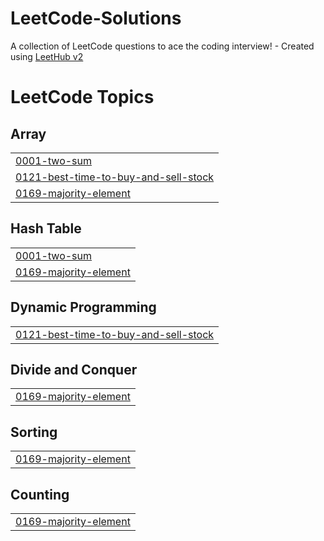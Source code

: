 # LeetCode-Solutions
A collection of LeetCode questions to ace the coding interview! - Created using [LeetHub v2](https://github.com/arunbhardwaj/LeetHub-2.0)

<!---LeetCode Topics Start-->
# LeetCode Topics
## Array
|  |
| ------- |
| [0001-two-sum](https://github.com/oleksandrapohorie90/LeetCode-Solutions/tree/master/0001-two-sum) |
| [0121-best-time-to-buy-and-sell-stock](https://github.com/oleksandrapohorie90/LeetCode-Solutions/tree/master/0121-best-time-to-buy-and-sell-stock) |
| [0169-majority-element](https://github.com/oleksandrapohorie90/LeetCode-Solutions/tree/master/0169-majority-element) |
## Hash Table
|  |
| ------- |
| [0001-two-sum](https://github.com/oleksandrapohorie90/LeetCode-Solutions/tree/master/0001-two-sum) |
| [0169-majority-element](https://github.com/oleksandrapohorie90/LeetCode-Solutions/tree/master/0169-majority-element) |
## Dynamic Programming
|  |
| ------- |
| [0121-best-time-to-buy-and-sell-stock](https://github.com/oleksandrapohorie90/LeetCode-Solutions/tree/master/0121-best-time-to-buy-and-sell-stock) |
## Divide and Conquer
|  |
| ------- |
| [0169-majority-element](https://github.com/oleksandrapohorie90/LeetCode-Solutions/tree/master/0169-majority-element) |
## Sorting
|  |
| ------- |
| [0169-majority-element](https://github.com/oleksandrapohorie90/LeetCode-Solutions/tree/master/0169-majority-element) |
## Counting
|  |
| ------- |
| [0169-majority-element](https://github.com/oleksandrapohorie90/LeetCode-Solutions/tree/master/0169-majority-element) |
<!---LeetCode Topics End-->